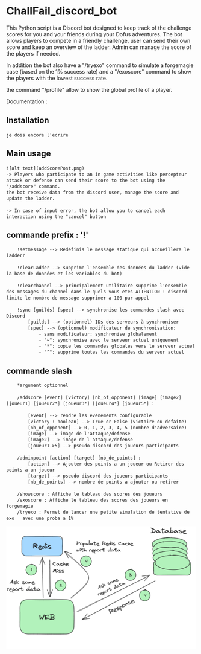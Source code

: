 # ChallFail_discord_bot
This Python script is a Discord bot designed to keep track of the challenge scores for you and your friends during your Dofus adventures. The bot allows players to compete in a friendly challenge, user can send their own score and keep an overview of the ladder. Admin can manage the score of the players if needed.

In addition the bot also have a "/tryexo" command to simulate a forgemagie case (based on the 1% success rate) and a "/exoscore" command to show the players with the lowest success rate.

the command "/profile" allow to show the global profile of a player.


Documentation : 

## Installation 
    je dois encore l'ecrire 


## Main usage

    ![alt text](addScorePost.png)
    -> Players who participate to an in game activities like percepteur attack or defense can send their score to the bot using the "/addscore" command.
    the bot receive data from the discord user, manage the score and update the ladder.
    
    -> In case of input error, the bot allow you to cancel each interaction using the "cancel" button

## commande prefix : '!' 
        !setmessage --> Redefinis le message statique qui accueillera le ladderr 
        
        !clearLadder --> supprime l'ensemble des données du ladder (vide la base de données et les variables du bot)

        !clearchannel --> principalement utilitaire supprime l'ensemble des messages du channel dans le quels vous etes ATTENTION : discord limite le nombre de message supprimer a 100 par appel

        !sync [guilds] [spec] --> synchronise les commandes slash avec Discord
            [guilds] --> (optionnel) IDs des serveurs à synchroniser
            [spec] --> (optionnel) modificateur de synchronisation:
                - sans modificateur: synchronise globalement
                - "~": synchronise avec le serveur actuel uniquement
                - "*": copie les commandes globales vers le serveur actuel
                - "^": supprime toutes les commandes du serveur actuel

## commande slash 

        *argument optionnel 

        /addscore [event] [victory] [nb_of_opponent] [image] [image2] [joueur1] [joueur2*] [joueur3*] [joueur4*] [joueur5*] :

            [event] --> rendre les evenements configurable
            [victory : boolean] --> True or False (victoire ou defaite)
            [nb_of_opponent] --> 0, 1, 2, 3, 4, 5 (nombre d'adversaire)
            [image] --> image de l'attaque/defense
            [image2] --> image de l'attaque/defense
            [joueur1->5] --> pseudo discord des joueurs participants

        /adminpoint [action] [target] [nb_de_points] :
            [action] --> Ajouter des points a un joueur ou Retirer des points a un joueur
            [target] --> pseudo discord des joueurs participants
            [nb_de_points] --> nombre de points a ajouter ou retirer

        /showscore : Affiche le tableau des scores des joueurs
        /exoscore : Affiche le tableau des scores des joueurs en forgemagie
        /tryexo : Permet de lancer une petite simulation de tentative de exo   avec une proba a 1%
        

        
            
![alt text](Untitled__11_.png)